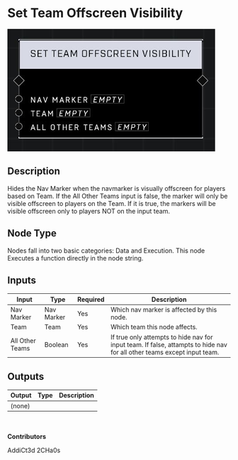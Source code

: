 # Set Team Offscreen Visibility
![](../../../.gitbook/assets/set-team-offscreen-visibility.JPG)
## Description
Hides the Nav Marker when the navmarker is visually offscreen for players based on Team. If the All Other Teams input is false, the marker will only be visible offscreen to players on the Team. If it is true, the markers will be visible offscreen only to players NOT on the input team.

## Node Type
Nodes fall into two basic categories: Data and Execution. This node Executes a function directly in the node string.

## Inputs
| Input | Type | Required | Description |
|------------------|------------------|----------|--------------------------------------------------------------|
| Nav Marker | Nav Marker | Yes | Which nav marker is affected by this node. |
| Team | Team | Yes | Which team this node affects. |
| All Other Teams | Boolean | Yes | If true only attempts to hide nav for input team. If false, attampts to hide nav for all other teams except input team. |

## Outputs
| Output | Type | Description |
|------------------|------------------|--------------------------------------------------------------|
| (none) | | |

\
\
**Contributors**

AddiCt3d 2CHa0s